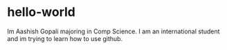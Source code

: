 # hello-world


Im Aashish Gopali majoring in Comp Science.
I am an international student and im trying to learn how to use github.
